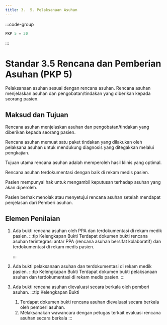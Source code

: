 ```yaml
---
title: 3.  5. Pelaksanaan Asuhan
---
```

:::code-group

``` js [Nilai]
PKP 5 = 30

```
:::
# Standar 3.5 Rencana dan Pemberian Asuhan (PKP 5) 
Pelaksanaan asuhan sesuai dengan rencana asuhan. Rencana asuhan menjelaskan asuhan dan pengobatan/tindakan yang diberikan kepada seorang pasien.  
## Maksud dan Tujuan 
Rencana asuhan menjelaskan asuhan dan pengobatan/tindakan yang diberikan kepada seorang pasien. 

Rencana asuhan memuat satu paket tindakan yang dilakukan oleh pelaksana asuhan untuk mendukung diagnosis yang ditegakkan melalui pengkajian. 

Tujuan utama rencana asuhan adalah memperoleh hasil klinis yang optimal. 

Rencana asuhan terdokumentasi dengan baik di rekam medis pasien. 

Pasien mempunyai hak untuk mengambil keputusan terhadap asuhan yang akan diperoleh. 

Pasien berhak menolak atau menyetujui rencana asuhan setelah mendapat penjelasan dari Pemberi asuhan.  
## Elemen Penilaian  
1. Ada bukti rencana asuhan oleh PPA dan terdokumentasi di rekam medik pasien. 
   :::tip Kelengkapan Bukti
   Terdapat dokumen bukti rencana asuhan terintegrasi antar PPA (rencana asuhan bersifat kolaboratif) dan  terdokumentasi di rekam medis pasien.  

   ::: 
2. Ada bukti pelaksanaan asuhan dan terdokumentasi di rekam medik pasien. 
   :::tip Kelengkapan Bukti
   Terdapat dokumen bukti pelaksanaan asuhan dan terdokumentasi di rekam medis pasien. 
   ::: 
3. Ada bukti rencana asuhan dievaluasi secara berkala oleh pemberi asuhan. 
   :::tip Kelengkapan Bukti
   1. Terdapat dokumen bukti rencana asuhan dievaluasi secara berkala oleh pemberi asuhan.   
   2. Melaksanakan 	wawancara dengan petugas terkait evaluasi rencana asuhan secara berkala 
   ::: 
